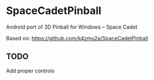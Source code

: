 # SpaceCadetPinball
Android port of 3D Pinball for Windows – Space Cadet

Based on: https://github.com/k4zmu2a/SpaceCadetPinball

## TODO
Add proper controls

